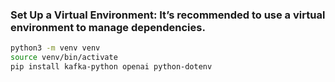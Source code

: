 ### Set Up a Virtual Environment: It’s recommended to use a virtual environment to manage dependencies.

```bash
python3 -m venv venv
source venv/bin/activate
pip install kafka-python openai python-dotenv
```
